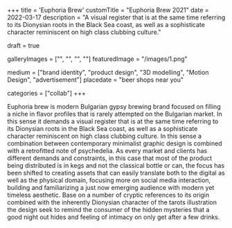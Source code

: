 +++
title = 'Euphoria Brew'
customTitle = "Euphoria Brew 2021"
date = 2022-03-17
description = "A visual register that is at the same time referring to its Dionysian roots in the Black Sea coast, as well as a sophisticate character reminiscent on high class clubbing culture."

draft = true

galleryImages = ["", "", "", ""]
featuredImage = "/images/1.png"


medium = ["brand identity", "product design", "3D modelling", "Motion Design", "advertisement"]
placedate = "beer shops near you"

categories = ["collab"]
+++

Euphoria brew is modern Bulgarian gypsy brewing brand focused on filling a niche in flavor profiles that is rarely attempted on the Bulgarian market. In this sense it demands a visual register that is at the same time referring to its Dionysian roots in the Black Sea coast, as well as a sophisticate character reminiscent on high class clubbing culture. In this sense a combination between contemporary minimalist graphic design is combined with a retrofitted note of psychedelia. As every market and clients has different demands and constraints, in this case that most of the product being distributed is in kegs and not the classical bottle or can, the focus has been shifted to creating assets that can easily translate both to the digital as well as the physical domain, focusing more on social media interaction, building and familiarizing a just now emerging audience with modern yet timeless aesthetic. Base on a number of cryptic references to its origin combined with the inherently Dionysian character of the tarots illustration the design seek to remind the consumer of the hidden mysteries that a good night out hides and feeling of intimacy on only get after a few drinks.
